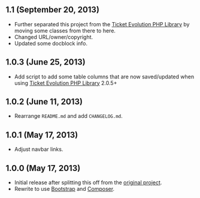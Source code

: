 ## 1.1 (September 20, 2013)
- Further separated this project from the [Ticket Evolution PHP Library](https://github.com/ticketevolution/ticketevolution-php) by moving some classes from there to here.
- Changed URL/owner/copyright.
- Updated some docblock info.

## 1.0.3 (June 25, 2013)
- Add script to add some table columns that are now saved/updated when using [Ticket Evolution PHP Library](https://github.com/ticketevolution/ticketevolution-php) 2.0.5+

## 1.0.2 (June 11, 2013)
- Rearrange `README.md` and add `CHANGELOG.md`.

## 1.0.1 (May 17, 2013)
- Adjust navbar links.

## 1.0.0 (May 17, 2013)
- Initial release after splitting this off from the [original project](https://github.com/ticketevolution/ticketevolution-php).
- Rewrite to use [Bootstrap](http://twitter.github.io/bootstrap/) and [Composer](http://getcomposer.org/).
